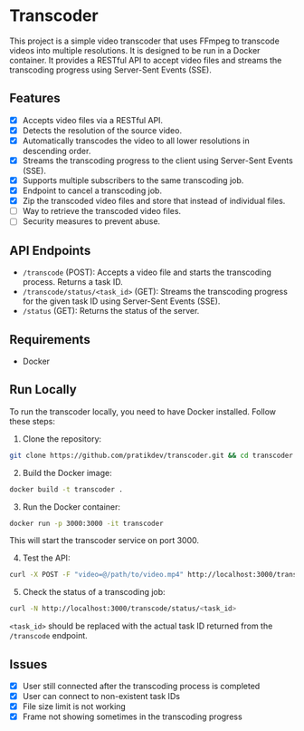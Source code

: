 # Transcoder

This project is a simple video transcoder that uses FFmpeg to transcode videos into multiple resolutions. It is designed to be run in a Docker container.
It provides a RESTful API to accept video files and streams the transcoding progress using Server-Sent Events (SSE).

## Features

- [x] Accepts video files via a RESTful API.
- [x] Detects the resolution of the source video.
- [x] Automatically transcodes the video to all lower resolutions in descending order.
- [x] Streams the transcoding progress to the client using Server-Sent Events (SSE).
- [x] Supports multiple subscribers to the same transcoding job.
- [x] Endpoint to cancel a transcoding job.
- [x] Zip the transcoded video files and store that instead of individual files.
- [ ] Way to retrieve the transcoded video files.
- [ ] Security measures to prevent abuse.

## API Endpoints

- `/transcode` (POST): Accepts a video file and starts the transcoding process. Returns a task ID.
- `/transcode/status/<task_id>` (GET): Streams the transcoding progress for the given task ID using Server-Sent Events (SSE).
- `/status` (GET): Returns the status of the server.

## Requirements

- Docker

## Run Locally

To run the transcoder locally, you need to have Docker installed. Follow these steps:

1. Clone the repository:

```bash
git clone https://github.com/pratikdev/transcoder.git && cd transcoder
```

2. Build the Docker image:

```bash
docker build -t transcoder .
```

3. Run the Docker container:

```bash
docker run -p 3000:3000 -it transcoder
```

This will start the transcoder service on port 3000.

4. Test the API:

```bash
curl -X POST -F "video=@/path/to/video.mp4" http://localhost:3000/transcode
```

5. Check the status of a transcoding job:

```bash
curl -N http://localhost:3000/transcode/status/<task_id>
```

`<task_id>` should be replaced with the actual task ID returned from the `/transcode` endpoint.

## Issues

- [x] User still connected after the transcoding process is completed
- [x] User can connect to non-existent task IDs
- [x] File size limit is not working
- [x] Frame not showing sometimes in the transcoding progress
